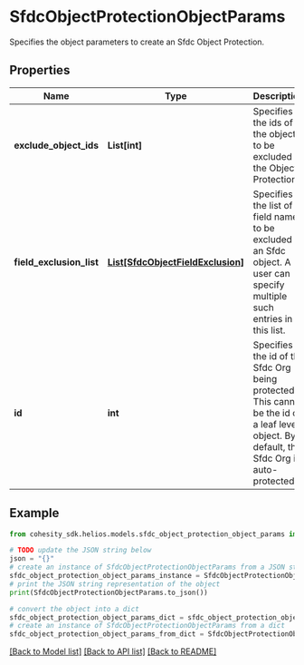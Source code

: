 # SfdcObjectProtectionObjectParams

Specifies the object parameters to create an Sfdc Object Protection.

## Properties

Name | Type | Description | Notes
------------ | ------------- | ------------- | -------------
**exclude_object_ids** | **List[int]** | Specifies the ids of the objects to be excluded in the Object Protection. | [optional] 
**field_exclusion_list** | [**List[SfdcObjectFieldExclusion]**](SfdcObjectFieldExclusion.md) | Specifies the list of field names to be excluded in an Sfdc object. A user can specify multiple such entries in this list. | [optional] 
**id** | **int** | Specifies the id of the Sfdc Org being protected. This cannot be the id of a leaf level object. By default, the Sfdc Org is auto-protected. | 

## Example

```python
from cohesity_sdk.helios.models.sfdc_object_protection_object_params import SfdcObjectProtectionObjectParams

# TODO update the JSON string below
json = "{}"
# create an instance of SfdcObjectProtectionObjectParams from a JSON string
sfdc_object_protection_object_params_instance = SfdcObjectProtectionObjectParams.from_json(json)
# print the JSON string representation of the object
print(SfdcObjectProtectionObjectParams.to_json())

# convert the object into a dict
sfdc_object_protection_object_params_dict = sfdc_object_protection_object_params_instance.to_dict()
# create an instance of SfdcObjectProtectionObjectParams from a dict
sfdc_object_protection_object_params_from_dict = SfdcObjectProtectionObjectParams.from_dict(sfdc_object_protection_object_params_dict)
```
[[Back to Model list]](../README.md#documentation-for-models) [[Back to API list]](../README.md#documentation-for-api-endpoints) [[Back to README]](../README.md)


